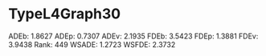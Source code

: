 # TypeL4Graph30

ADEb: 1.8627
ADEp: 0.7307
ADEv: 2.1935
FDEb: 3.5423
FDEp: 1.3881
FDEv: 3.9438
Rank: 449
WSADE: 1.2723
WSFDE: 2.3732